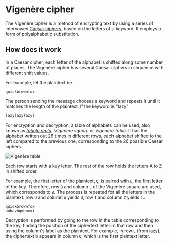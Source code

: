 # Vigenère cipher

The Vigenère cipher is a method of encrypting text by using a series of
intervowen [Caesar ciphers](caesar.md), based on the letters of a keyword. It
employs a form of polyalphabetic substitution.

## How does it work

In a Caesar cipher, each letter of the alphabet is shifted along some number of
places. The Vigenère cipher has several Caesar ciphers in sequence with
different shift values.

For example, let the plaintext be
```
quickbrownfox
```

The person sending the message chooses a keyword and repeats it until it
matches the length of the plaintext. If the keyword is "lazy"
```
lazylazylazyl
```
For encryption and decryption, a table of alphabets can be used, also known as
[_tabula recta_](https://en.wikipedia.org/wiki/Tabula_recta), _Vigenère square_
or _Vigenère table_. It has the alphabet written out 26 times in different
rows, each alphabet shifted to the left compared to the previous one,
corresponding to the 26 possible Caesar ciphers.

![Vigenère table](https://upload.wikimedia.org/wikipedia/commons/9/9a/Vigen%C3%A8re_square_shading.svg)

Each row starts with a key letter. The rest of the row holds the letters A to Z
in shifted order.

For example, the first letter of the plaintext, `Q`, is paired with `L`, the
first letter of the key. Therefore, row `Q` and column `L` of the Vigenère
square are used, which corresponds to `B`. The process is repeated for all the
letters in the plaintext: row `U` and column `A` yields `U`, row `I` and column
`Z` yields `J`...
```
quickbrownfox
buhavbqmhnemi
```
Decryption is performed by going to the row in the table corresponding to the
key, finding the position of the ciphertext letter in that row and then using
the column's label as the plaintext. For example, in row `L` (from lazy), the
ciphertext b appears in column `Q`, which is the first plaintext letter.
